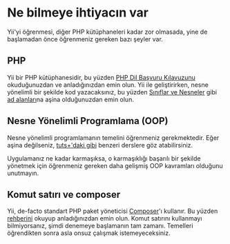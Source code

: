 # Ne bilmeye ihtiyacın var

Yii'yi öğrenmesi, diğer PHP kütüphaneleri kadar zor olmasada, yine de başlamadan önce öğrenmeniz gereken bazı şeyler var.

## PHP

Yii bir PHP kütüphanesidir, bu yüzden [PHP Dil Başvuru Kılavuzunu](https://www.php.net/manual/tr/langref.php) okuduğunuzdan ve anladığınızdan emin olun. Yii ile geliştirirken, nesne yönelimli bir şekilde kod yazacaksınız, bu yüzden [Sınıflar ve Nesneler](https://www.php.net/manual/tr/language.oop5.basic.php) gibi [ad alanları](https://www.php.net/manual/en/language.namespaces.php)na aşina olduğunuzdan emin olun.

## Nesne Yönelimli Programlama (OOP)

Nesne yönelimli programlamanın temelini öğrenmeniz gerekmektedir. Eğer aşina değilseniz, [tuts+'daki gibi](https://code.tutsplus.com/tutorials/object-oriented-php-for-beginners--net-12762) benzeri derslere göz atabilirsiniz.

Uygulamanız ne kadar karmaşıksa, o karmaşıklığı başarılı bir şekilde yönetmek için öğrenmeniz gereken daha gelişmiş OOP kavramları olduğunu unutmayın.

## Komut satırı ve composer

Yii, de-facto standart PHP paket yöneticisi [Composer](https://getcomposer.org/)'ı kullanır. Bu yüzden [rehberini](https://getcomposer.org/doc/01-basic-usage.md) okuyup anladığınızdan emin olun. Komut satırını kullanmayı bilmiyorsanız, şimdi denemeye başlamanın tam zamanı. Temelleri öğrendikten sonra asla onsuz çalışmak istemeyeceksiniz.
